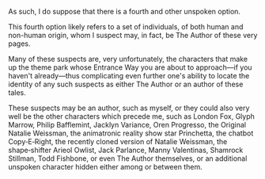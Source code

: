 As such, I do suppose that there is a fourth and other unspoken option.

This fourth option likely refers to a set of individuals, of both human and non-human origin, whom I suspect may, in fact, be The Author of these very pages.

Many of these suspects are, very unfortunately, the characters that make up the theme park whose Entrance Way you are about to approach—if you haven't already—thus complicating even further one's ability to locate the identity of any such suspects as either The Author or an author of these tales.

These suspects may be an author, such as myself, or they could also very well be the other characters which precede me, such as London Fox, Glyph Marrow, Philip Bafflemint, Jacklyn Variance, Oren Progresso, the Original Natalie Weissman, the animatronic reality show star Princhetta, the chatbot Copy‑E‑Right, the recently cloned version of Natalie Weissman, the shape‑shifter Arieol Owlist, Jack Parlance, Manny Valentinas, Shamrock Stillman, Todd Fishbone, or even The Author themselves, or an additional unspoken character hidden either among or between them.